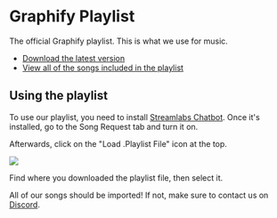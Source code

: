 # Graphify Playlist
The official Graphify playlist. This is what we use for music.

- [Download the latest version](https://github.com/GraphifyStats/playlist/releases/latest)
- [View all of the songs included in the playlist](https://streamlabs.com/graphifystatistics/chatbot/playlist)

## Using the playlist

To use our playlist, you need to install [Streamlabs Chatbot](https://streamlabs.com/desktop-chatbot).
Once it's installed, go to the Song Request tab and turn it on.

Afterwards, click on the "Load .Playlist File" icon at the top.

![](https://scr.toastify.tk/r/rlt87OOjmB.png)

Find where you downloaded the playlist file, then select it.

All of our songs should be imported!
If not, make sure to contact us on [Discord](https://discord.gg/jvCgpC2RMU).

